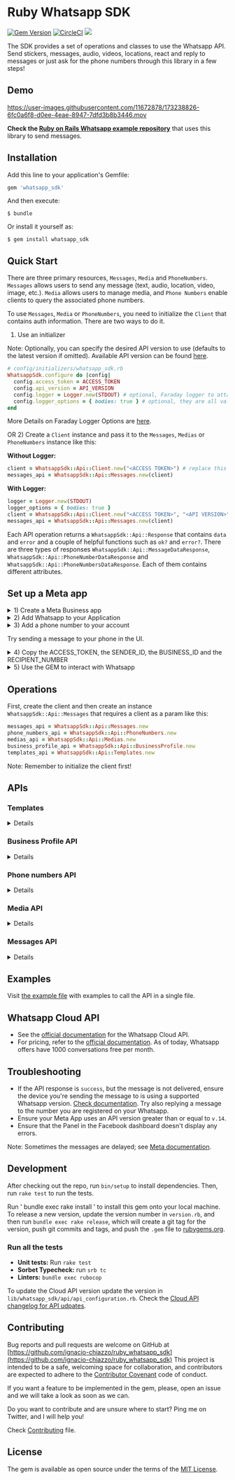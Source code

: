 # Ruby Whatsapp SDK

[![Gem Version](https://badge.fury.io/rb/whatsapp_sdk.svg)](https://badge.fury.io/rb/whatsapp_sdk)
[![CircleCI](https://circleci.com/gh/circleci/circleci-docs.svg?style=svg)](https://circleci.com/gh/ignacio-chiazzo/ruby_whatsapp_sdk)
<a href="https://codeclimate.com/github/ignacio-chiazzo/ruby_whatsapp_sdk/maintainability"><img src="https://api.codeclimate.com/v1/badges/169cce95450272e4ad7d/maintainability" /></a>

The SDK provides a set of operations and classes to use the Whatsapp API.
Send stickers, messages, audio, videos, locations, react and reply to messages or just ask for the phone numbers through this library in a few steps!

## Demo

https://user-images.githubusercontent.com/11672878/173238826-6fc0a6f8-d0ee-4eae-8947-7dfd3b8b3446.mov

**Check the [Ruby on Rails Whatsapp example repository](https://github.com/ignacio-chiazzo/ruby_on_rails_whatsapp_example)** that uses this library to send messages.

## Installation

Add this line to your application's Gemfile:

```ruby
gem 'whatsapp_sdk'
```

And then execute:

    $ bundle

Or install it yourself as:

    $ gem install whatsapp_sdk

## Quick Start

There are three primary resources, `Messages`, `Media` and `PhoneNumbers`. `Messages` allows users to send any message (text, audio, location, video, image, etc.). `Media` allows users to manage media, and `Phone Numbers` enable clients to query the associated phone numbers.

To use `Messages`, `Media` or `PhoneNumbers`, you need to initialize the `Client` that contains auth information. There are two ways to do it.

1. Use an initializer

Note:
Optionally, you can specify the desired API version to use (defaults to the latest version if omitted).
Available API version can be found [here](https://developers.facebook.com/docs/graph-api/changelog/versions).

```ruby
# config/initializers/whatsapp_sdk.rb
WhatsappSdk.configure do |config|
  config.access_token = ACCESS_TOKEN
  config.api_version = API_VERSION
  config.logger = Logger.new(STDOUT) # optional, Faraday logger to attach
  config.logger_options = { bodies: true } # optional, they are all valid logger_options for Faraday
end
```
More Details on Faraday Logger Options are [here](https://lostisland.github.io/faraday/#/middleware/included/logging?id=logging).

OR 2) Create a `Client` instance and pass it to the `Messages`, `Medias` or `PhoneNumbers` instance like this:

**Without Logger:**
```ruby
client = WhatsappSdk::Api::Client.new("<ACCESS TOKEN>") # replace this with a valid access token
messages_api = WhatsappSdk::Api::Messages.new(client)
```
**With Logger:**
```ruby
logger = Logger.new(STDOUT)
logger_options = { bodies: true }
client = WhatsappSdk::Api::Client.new("<ACCESS TOKEN>", "<API VERSION>", logger, logger_options) # replace this with a valid access token
messages_api = WhatsappSdk::Api::Messages.new(client)
```
Each API operation returns a `WhatsappSdk::Api::Response` that contains `data` and `error` and a couple of helpful functions such as `ok?` and `error?`. There are three types of responses `WhatsappSdk::Api::MessageDataResponse`, `WhatsappSdk::Api::PhoneNumberDataResponse` and `WhatsappSdk::Api::PhoneNumbersDataResponse`. Each of them contains different attributes.

## Set up a Meta app

<details><summary>1) Create a Meta Business app </summary>
<img width="1063" alt="Screen Shot 2022-09-05 at 11 03 47 AM" src="https://user-images.githubusercontent.com/11672878/188477795-4745a71a-a4b5-41e2-bef1-e41d3060e02b.png">
</details>

<details><summary>2) Add Whatsapp to your Application</summary>
<img width="1087" alt="Screen Shot 2022-09-05 at 11 05 43 AM" src="https://user-images.githubusercontent.com/11672878/188478100-98b3bf0a-fec7-4ea1-a492-aeb90a6b06bd.png">
</details>

<details><summary>3) Add a phone number to your account</summary>
<img width="972" alt="Screen Shot 2022-09-05 at 11 09 22 AM" src="https://user-images.githubusercontent.com/11672878/188478741-8a6105e8-2776-4493-bba9-05a62082a5aa.png">
</details>

Try sending a message to your phone in the UI.

<details><summary>4) Copy the ACCESS_TOKEN, the SENDER_ID, the BUSINESS_ID and the RECIPIENT_NUMBER</summary>
<img width="1010" alt="Screen Shot 2022-09-05 at 11 13 24 AM" src="https://user-images.githubusercontent.com/11672878/188480634-369f8de1-b851-4735-86de-f49e96f78d8c.png">
</details>

</details>

<details><summary>5) Use the GEM to interact with Whatsapp</summary>

Example:

1. Install the gem by running `gem install whatsapp_sdk` in the gem.
2. Open the irb terminal by running `irb`
3. `require "whatsapp_sdk"`
4. Set up the `ACCESS_TOKEN`, the `SENDER_ID`, the `BUSINESS_ID` and the `RECIPIENT_NUMBER` in variables.

```ruby
ACCESS_TOKEN = "EAAZAvvr0DZBs0BABRLF8zohP5Epc6pyNu"
BUSINESS_ID = 1213141516171819
SENDER_ID = 1234567891011
RECIPIENT_NUMBER = 12398765432
```

5. Configure the Client by running

```ruby
WhatsappSdk.configure do |config|
  config.access_token = ACCESS_TOKEN
end
```

6. Try the Phone Numbers API or Messages API

Phone Numbers API

```ruby
phone_numbers_api = WhatsappSdk::Api::PhoneNumbers.new
registered_number = phone_numbers_api.registered_number(SENDER_ID)
```

Messages API

```ruby
messages_api = WhatsappSdk::Api::Messages.new
message_sent = messages_api.send_text(sender_id: SENDER_ID, recipient_number: RECIPIENT_NUMBER,
                                      message: "Hey there! it's Whatsapp Ruby SDK")
```

Check the [example.rb file](https://github.com/ignacio-chiazzo/ruby_whatsapp_sdk/blob/main/example.rb) for more examples.

</details>

## Operations

First, create the client and then create an instance `WhatsappSdk::Api::Messages` that requires a client as a param like this:

```ruby
messages_api = WhatsappSdk::Api::Messages.new
phone_numbers_api = WhatsappSdk::Api::PhoneNumbers.new
medias_api = WhatsappSdk::Api::Medias.new
business_profile_api = WhatsappSdk::Api::BusinessProfile.new
templates_api = WhatsappSdk::Api::Templates.new
```

Note: Remember to initialize the client first!

## APIs

### Templates

<details>

```ruby
# Get list of templates
templates_api.templates(business_id: BUSINESS_ID)

# Create a template
new_template = templates_api.create(
  business_id: BUSINESS_ID, name: "seasonal_promotion", language: "en_US", category: "MARKETING",
  components_json: components_json, allow_category_change: true
)

# Delete a template
templates_api.delete(business_id: BUSINESS_ID, name: "my_name") # delete by name
```

</details>

### Business Profile API

<details>

Get the details of your business

```ruby
business_profile = business_profile_api.details(123456)
```

Update the details of your business

```ruby
business_profile_api.update(phone_number_id: SENDER_ID, params: { about: "A very cool business" } )
```

</details>

### Phone numbers API

<details>

Get the list of phone numbers registered

```ruby
phone_numbers_api.registered_numbers(123456) # accepts a business_id
```

Get the a phone number by id

```ruby
phone_numbers_api.registered_numbers(123456) # accepts a phone_number_id
```

Register a phone number

```ruby
phone_numbers_api.register_number(phone_number_id, pin)
```

Deregister a phone number

```ruby
phone_numbers_api.deregister_number(phone_number_id)
```

</details>

### Media API

<details>

Upload a media

```ruby
medias_api.upload(sender_id: SENDER_ID, file_path: "tmp/whatsapp.png", type: "image/png")
```

Get a media

```ruby
media = medias_api.media(media_id: MEDIA_ID)
```

Download media

```ruby
medias_api.download(url: MEDIA_URL, file_path: 'tmp/downloaded_whatsapp.png', media_type: "image/png")
```

Delete a media

```ruby
medias_api.delete(media_id: MEDIA_ID)
```

</details>

### Messages API

<details>

**Send a text message**

```ruby
messages_api.send_text(sender_id: 1234, recipient_number: 112345678, message: "hola")
```

**Read a message**

```ruby
messages_api.read_message(sender_id: 1234, message_id: "wamid.HBgLMTM0M12345678910=")
```

Note: To get the `message_id` you can set up [Webhooks](https://developers.facebook.com/docs/whatsapp/cloud-api/webhooks/components) that will listen and fire an event when a message is received.

**Send a reaction to message**
To send a reaction to a message, you need to obtain the message id and look for the emoji's unicode you want to use.

```ruby
messages_api.send_reaction(sender_id: 123_123, recipient_number: 56_789, message_id: "12345", emoji: "\u{1f550}")

messages_api.send_reaction(sender_id: 123_123, recipient_number: 56_789, message_id: "12345", emoji: "⛄️")
```

**Reply to a message**
To reply to a message, just include the id of the message in the `messages_api` methods. For example, to reply to a text message include the following:

```ruby
messages_api.send_text(sender_id: 123_123, recipient_number: 56_789, message: "I'm a reply", message_id: "wamid.1234")
```

**Send a location message**

```ruby
messages_api.send_location(
  sender_id: 123123, recipient_number: 56789,
  longitude: 45.4215, latitude: 75.6972, name: "nacho", address: "141 cooper street"
)
```

**Send an image message**
It could use a link or an image_id.

```ruby
# with a link
messages_api.send_image(
  sender_id: 123123, recipient_number: 56789, link: "image_link", caption: "Ignacio Chiazzo Profile"
)

# with an image id
messages_api.send_image(
  sender_id: 123123, recipient_number: 56789, image_id: "1234", caption: "Ignacio Chiazzo Profile"
)
```

**Send an audio message**
It could use a link or an audio_id.

```ruby
# with a link
messages_api.send_audio(sender_id: 123123, recipient_number: 56789, link: "audio_link")

# with an audio id
messages_api.send_audio(sender_id: 123123, recipient_number: 56789, audio_id: "1234")
```

**Send a document message**
It could use a link or a document_id.

```ruby
# with a link
messages_api.send_document(
  sender_id: 123123, recipient_number: 56789, link: "document_link", caption: "Ignacio Chiazzo"
)

# with a document id
messages_api.send_document(
  sender_id: 123123, recipient_number: 56789, document_id: "1234", caption: "Ignacio Chiazzo"
)
```

**Send a sticker message**
It could use a link or a sticker_id.

```ruby
# with a link
messages_api.send_sticker(sender_id: 123123, recipient_number: 56789, link: "link")

# with a sticker_id
messages_api.send_sticker(sender_id: 123123, recipient_number: 56789, sticker_id: "1234")
```

**Send contacts message**
To send a contact, you need to create a Contact instance object that contain objects embedded like `addresses`, `birthday`, `emails`, `name`, `org`. See this [guide](/test/contact_helper.rb) to learn how to create contacts objects.

```ruby
contacts = [create_contact(params)]
messages_api.send_contacts(sender_id: 123123, recipient_number: 56789, contacts: contacts)
```

Alternatively, you could pass a plain json like this:

```ruby
messages_api.send_contacts(sender_id: 123123, recipient_number: 56789, contacts_json: {...})
```

**Send a template message**
WhatsApp message templates are specific message formats that businesses use to send out notifications or customer care messages to people that have opted in to notifications. Messages can include appointment reminders, shipping information, issue resolution or payment updates.

**Before sending a message template, you need to create one.** visit the [Official API Documentation](https://developers.facebook.com/docs/whatsapp/cloud-api/guides/send-message-templates)

<details> <summary>Component's example</summary>

```ruby
currency = WhatsappSdk::Resource::Currency.new(code: "USD", amount: 1000, fallback_value: "1000")
date_time = WhatsappSdk::Resource::DateTime.new(fallback_value: "2020-01-01T00:00:00Z")
image = WhatsappSdk::Resource::Media.new(type: "image", link: "http(s)://URL")

parameter_image = WhatsappSdk::Resource::ParameterObject.new(type: WhatsappSdk::Resource::ParameterObject::Type::Image, image: image)
# You can also use a plain string as type e.g.
# parameter_image = WhatsappSdk::Resource::ParameterObject.new(type: "image", image: image)
parameter_text = WhatsappSdk::Resource::ParameterObject.new(type: WhatsappSdk::Resource::ParameterObject::Type::Text, text: "TEXT_STRING")
parameter_currency = WhatsappSdk::Resource::ParameterObject.new(type: WhatsappSdk::Resource::ParameterObject::Type::Currency, currency: currency)
parameter_date_time = WhatsappSdk::Resource::ParameterObject.new(type: WhatsappSdk::Resource::ParameterObject::Type::DateTime, date_time: date_time)

header_component = WhatsappSdk::Resource::Component.new(
  type: WhatsappSdk::Resource::Component::Type::Header,
  parameters: [parameter_image]
)

body_component = WhatsappSdk::Resource::Component.new(
  type: WhatsappSdk::Resource::Component::Type::Body,
  parameters: [parameter_text, parameter_currency, parameter_date_time]
)

button_component1 = WhatsappSdk::Resource::Component.new(
  type: WhatsappSdk::Resource::Component::Type::Button,
  index: 0,
  sub_type: WhatsappSdk::Resource::Component::Subtype::QuickReply,
  parameters: [
    WhatsappSdk::Resource::ButtonParameter.new(type: WhatsappSdk::Resource::ButtonParameter::Type::Payload, payload: "PAYLOAD")
  ]
)

button_component2 = WhatsappSdk::Resource::Component.new(
  type: WhatsappSdk::Resource::Component::Type::Button,
  index: 1,
  sub_type: WhatsappSdk::Resource::Component::Subtype::QuickReply,
  parameters: [
    WhatsappSdk::Resource::ButtonParameter.new(type: WhatsappSdk::Resource::ButtonParameter::Type::Payload, payload: "PAYLOAD")
  ]
)
@messages_api.send_template(sender_id: 12_345, recipient_number: 12345678, name: "hello_world", language: "en_US", components_json: [component_1])
```

</details>

Alternatively, you could pass a plain json like this:

```ruby
@messages_api.send_template(sender_id: 12_345, recipient_number: 12345678, name: "hello_world", language: "en_US", components_json: [{...}])
```

**Send interactive messages**
Visit the [Official API Documentation](https://developers.facebook.com/docs/whatsapp/cloud-api/guides/send-messages#interactive-messages)

<details>
<summary>List Message's example</summary>

```ruby
interactive_header = WhatsappSdk::Resource::InteractiveHeader.new(
  type: WhatsappSdk::Resource::InteractiveHeader::Type::Text,
  text: "I am the header!"
)

interactive_body = WhatsappSdk::Resource::InteractiveBody.new(
  text: "I am the body!"
)

interactive_footer = WhatsappSdk::Resource::InteractiveFooter.new(
  text: "I am the footer!"
)

interactive_action = WhatsappSdk::Resource::InteractiveAction.new(
  type: WhatsappSdk::Resource::InteractiveAction::Type::ListMessage
)

interactive_action.button = "I am the button CTA"

interactive_section_1 = WhatsappSdk::Resource::InteractiveActionSection.new(
  title: "I am the section 1"
)
interactive_section_1_row_1 = WhatsappSdk::Resource::InteractiveActionSectionRow.new(
  title: "I am the row 1 title",
  id: "section_1_row_1",
  description: "I am the optional section 1 row 1 description"
)
interactive_section_1.add_row(interactive_section_1_row_1)
interactive_action.add_section(interactive_section_1)

interactive_list_messages = WhatsappSdk::Resource::Interactive.new(
  type: WhatsappSdk::Resource::Interactive::Type::ListMessage,
  header: interactive_header,
  body: interactive_body,
  footer: interactive_footer,
  action: interactive_action
)

messages_api.send_interactive_list_messages(
  sender_id: 12_345, recipient_number: 1234567890,
  interactive: interactive_list_messages
)
```

</details>

Alternatively, you could pass a plain json like this:

```ruby
messages_api.send_interactive_list_messages(
  sender_id: 12_345, recipient_number: 1234567890
  interactive_json: {...}
)
```

<details>
<summary>Reply Button's example</summary>

```ruby
interactive_header = WhatsappSdk::Resource::InteractiveHeader.new(
  type: WhatsappSdk::Resource::InteractiveHeader::Type::Text,
  text: "I am the header!"
)

interactive_body = WhatsappSdk::Resource::InteractiveBody.new(
  text: "I am the body!"
)

interactive_footer = WhatsappSdk::Resource::InteractiveFooter.new(
  text: "I am the footer!"
)

interactive_action = WhatsappSdk::Resource::InteractiveAction.new(
  type: WhatsappSdk::Resource::InteractiveAction::Type::ReplyButton
)

interactive_reply_button_1 = WhatsappSdk::Resource::InteractiveActionReplyButton.new(
  title: "I am the reply button 1",
  id: "button_1"
)
interactive_action.add_reply_button(interactive_reply_button_1)

interactive_reply_button_2 = WhatsappSdk::Resource::InteractiveActionReplyButton.new(
  title: "I am the reply button 2",
  id: "button_2"
)
interactive_action.add_reply_button(interactive_reply_button_2)

interactive_reply_buttons = WhatsappSdk::Resource::Interactive.new(
  type: WhatsappSdk::Resource::Interactive::Type::ReplyButton,
  header: interactive_header,
  body: interactive_body,
  footer: interactive_footer,
  action: interactive_action
)

messages_api.send_interactive_reply_buttons(
  sender_id: 12_345, recipient_number: 1234567890,
  interactive: interactive_reply_buttons
)
```

</details>

Alternative, you could pass a plain json like this:

```ruby
messages_api.send_interactive_reply_buttons(
  sender_id: 12_345, recipient_number: 1234567890
  interactive_json: {...}
)
```

</details>

## Examples

Visit [the example file](/example.rb) with examples to call the API in a single file.

## Whatsapp Cloud API

- See the [official documentation](https://developers.facebook.com/docs/whatsapp/cloud-api) for the Whatsapp Cloud API.
- For pricing, refer to the [official documentation](https://developers.facebook.com/docs/whatsapp/pricing/). As of today, Whatsapp offers have 1000 conversations free per month.

## Troubleshooting

- If the API response is `success`, but the message is not delivered, ensure the device you're sending the message to is using a supported Whatsapp version. [Check documentation](https://developers.facebook.com/docs/whatsapp/cloud-api/support/troubleshooting#message-not-delivered). Try also replying a message to the number you are registered on your Whatsapp.
- Ensure your Meta App uses an API version greater than or equal to `v.14`.
- Ensure that the Panel in the Facebook dashboard doesn't display any errors.

Note: Sometimes the messages are delayed; see [Meta documentation](https://developers.facebook.com/docs/whatsapp/on-premises/guides/send-message-performance#delays).

## Development

After checking out the repo, run `bin/setup` to install dependencies. Then, run `rake test` to run the tests.

Run ' bundle exec rake install ' to install this gem onto your local machine. To release a new version, update the version number in `version.rb`, and then run `bundle exec rake release`, which will create a git tag for the version, push git commits and tags, and push the `.gem` file to [rubygems.org](https://rubygems.org).

### Run all the tests

- **Unit tests:** Run `rake test`
- **Sorbet Typecheck:** run `srb tc`
- **Linters:** `bundle exec rubocop`

To update the Cloud API version update the version in `lib/whatsapp_sdk/api/api_configuration.rb`. Check the [Cloud API changelog for API udpates](https://developers.facebook.com/docs/whatsapp/business-platform/changelog#api-error-response-behavior).

## Contributing

Bug reports and pull requests are welcome on GitHub at [https://github.com/ignacio-chiazzo/ruby_whatsapp_sdk](https://github.com/ignacio-chiazzo/ruby_whatsapp_sdk) This project is intended to be a safe, welcoming space for collaboration, and contributors are expected to adhere to the [Contributor Covenant](http://contributor-covenant.org) code of conduct.

If you want a feature to be implemented in the gem, please, open an issue and we will take a look as soon as we can.

Do you want to contribute and are unsure where to start? Ping me on Twitter, and I will help you!

Check [Contributing](/CONTRIBUTING.MD) file.

## License

The gem is available as open source under the terms of the [MIT License](https://opensource.org/licenses/MIT).
